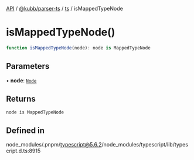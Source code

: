 [API](../../../../../packages.md) / [@kubb/parser-ts](../../../index.md) / [ts](../index.md) / isMappedTypeNode

# isMappedTypeNode()

```ts
function isMappedTypeNode(node): node is MappedTypeNode
```

## Parameters

• **node**: [`Node`](../interfaces/Node.md)

## Returns

`node is MappedTypeNode`

## Defined in

node\_modules/.pnpm/typescript@5.6.2/node\_modules/typescript/lib/typescript.d.ts:8915
